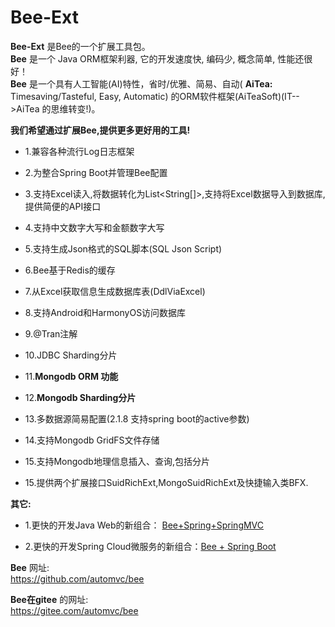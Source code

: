 
Bee-Ext
=========
**Bee-Ext** 是Bee的一个扩展工具包。  
**Bee** 是一个 Java ORM框架利器, 它的开发速度快, 编码少, 概念简单, 性能还很好！       
**Bee** 是一个具有人工智能(AI)特性，省时/优雅、简易、自动( **AiTea:** Timesaving/Tasteful, Easy, Automatic) 的ORM软件框架(AiTeaSoft)(IT-->AiTea 的思维转变!)。  

**我们希望通过扩展Bee,提供更多更好用的工具!&nbsp;**

* 1.兼容各种流行Log日志框架	

* 2.为整合Spring Boot并管理Bee配置	

* 3.支持Excel读入,将数据转化为List<String[]>,支持将Excel数据导入到数据库,提供简便的API接口	

* 4.支持中文数字大写和金额数字大写	

* 5.支持生成Json格式的SQL脚本(SQL Json Script)	

* 6.Bee基于Redis的缓存	

* 7.从Excel获取信息生成数据库表(DdlViaExcel)	

* 8.支持Android和HarmonyOS访问数据库	

* 9.@Tran注解		

* 10.JDBC Sharding分片  

* 11.**Mongodb ORM 功能**  
* 12.**Mongodb Sharding分片**  

* 13.多数据源简易配置(2.1.8 支持spring boot的active参数)  
* 14.支持Mongodb GridFS文件存储  
* 15.支持Mongodb地理信息插入、查询,包括分片  

* 15.提供两个扩展接口SuidRichExt,MongoSuidRichExt及快捷输入类BFX.

**其它:**	
* 1.更快的开发Java Web的新组合：  [Bee+Spring+SpringMVC](../../../../aiteasoft/bee-spring-springmvc)  

* 2.更快的开发Spring Cloud微服务的新组合：[Bee + Spring Boot](../../../bee-springboot)  


**Bee** 网址:  
https://github.com/automvc/bee  

**Bee在gitee** 的网址:  
https://gitee.com/automvc/bee
